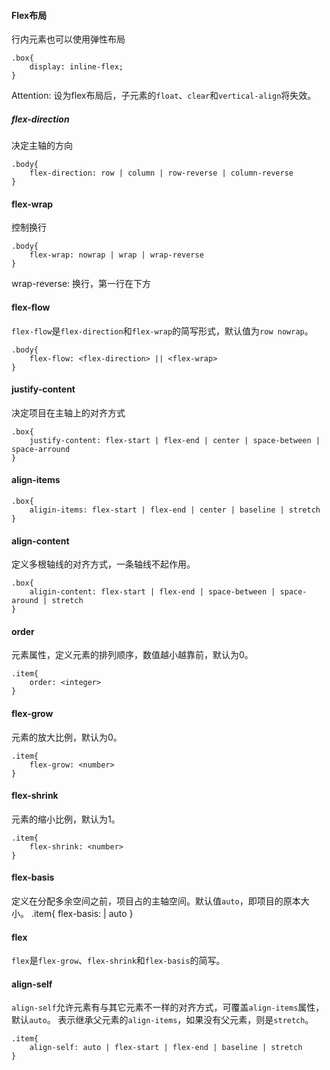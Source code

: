 #### Flex布局
行内元素也可以使用弹性布局
```
.box{
	display: inline-flex;
}
```
Attention: 设为flex布局后，子元素的`float`、`clear`和`vertical-align`将失效。
##### flex-direction
决定主轴的方向
```
.body{
	flex-direction: row | column | row-reverse | column-reverse
}
```
#### flex-wrap
控制换行
```
.body{
	flex-wrap: nowrap | wrap | wrap-reverse
}
```
wrap-reverse: 换行，第一行在下方
#### flex-flow
`flex-flow`是`flex-direction`和`flex-wrap`的简写形式，默认值为`row nowrap`。
```
.body{
	flex-flow: <flex-direction> || <flex-wrap>
}
```
#### justify-content
决定项目在主轴上的对齐方式
```
.box{
	justify-content: flex-start | flex-end | center | space-between | space-arround
}
```
#### align-items
```
.box{
	aligin-items: flex-start | flex-end | center | baseline | stretch
}
```
#### align-content
定义多根轴线的对齐方式，一条轴线不起作用。
```
.box{
	aligin-content: flex-start | flex-end | space-between | space-around | stretch
}
```
#### order
元素属性，定义元素的排列顺序，数值越小越靠前，默认为0。
```
.item{
	order: <integer>
}
```
#### flex-grow
元素的放大比例，默认为0。
```
.item{
	flex-grow: <number>
}
```
#### flex-shrink
元素的缩小比例，默认为1。
```
.item{
	flex-shrink: <number>
}
```
#### flex-basis
定义在分配多余空间之前，项目占的主轴空间。默认值`auto`，即项目的原本大小。
.item{
	flex-basis: <length> | auto
}
#### flex
`flex`是`flex-grow`、`flex-shrink`和`flex-basis`的简写。
#### align-self
`align-self`允许元素有与其它元素不一样的对齐方式，可覆盖`align-items`属性，默认`auto`。
表示继承父元素的`align-items`，如果没有父元素，则是`stretch`。
```
.item{
	align-self: auto | flex-start | flex-end | baseline | stretch
}
```